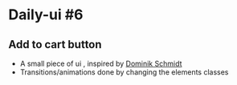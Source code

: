 # Daily-ui #6

## Add to cart button

- A small piece of ui , inspired by [Dominik Schmidt](https://dribbble.com/shots/1450986-Uformit-Checkout-Button?list=show&tag=button_ui)
- Transitions/animations done by changing the elements classes